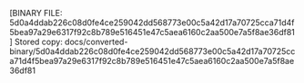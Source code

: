 [BINARY FILE: 5d0a4ddab226c08d0fe4ce259042dd568773e00c5a42d17a70725cca71d4f5bea97a29e6317f92c8b789e516451e47c5aea6160c2aa500e7a5f8ae36df81]
Stored copy: docs/converted-binary/5d0a4ddab226c08d0fe4ce259042dd568773e00c5a42d17a70725cca71d4f5bea97a29e6317f92c8b789e516451e47c5aea6160c2aa500e7a5f8ae36df81
